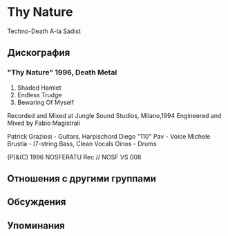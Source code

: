 # Thy Nature

Techno-Death A-la Sadist

## Дискография

### "Thy Nature" 1996, Death Metal

1. Shaded Hamlet
2. Endless Trudge
3. Bewaring Of Myself

Recorded and Mixed at Jungle Sound
Studios, Milano,1994
Engineered and Mixed by Fabio
Magistrali

Patrick Graziosi - Guitars, Harpischord
Diego "110" Pav - Voice
Michele Brustia - I7-string Bass, Clean Vocals
Oinos - Drums

(P)&(C) 1996 NOSFERATU Rec // NOSF VS 008


## Отношения с другими группами


## Обсуждения


## Упоминания

